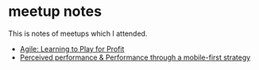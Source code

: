 # meetup notes
This is notes of meetups which I attended.


* [Agile: Learning to Play for Profit](https://gist.github.com/wataruoguchi/4fe3992245f8df2a89cc)
* [Perceived performance & Performance through a mobile-first strategy](https://gist.github.com/wataruoguchi/c145bde0df0baeea950b)
